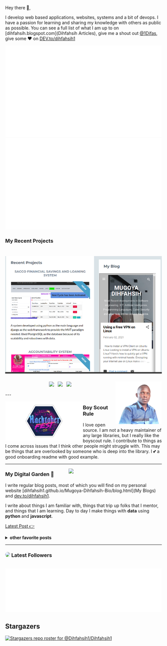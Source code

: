 Hey there 👋,

I develop web based applications, websites, systems and a bit of devops.  I have a passion for learning and sharing my knowledge with others as public as possible.  You can see a full list of what I am up to on [dihfahsih.blogspot.com](Dihfahsih Articles), give me a shout out [@1Difas](https://twitter.com/1Difas), give some ♥ on [DEV.to/dihfahsih1](https://dev.to/dihfahsih1)

<a href="https://github.com/Dihfahsih1/stats/">

![](https://github.com/Dihfahsih1/stats/blob/master/generated/overview.svg)
![](https://github.com/Dihfahsih1/stats/blob/master/generated/languages.svg)

</a>

### My Recent Projects
# [![Mugoya Dihfahsih header](https://github.com/Dihfahsih1/Dihfahsih1/blob/main/latest-projects.png)](https://dihfahsih1.github.io/Mugoya-Dihfahsih-Bio/)

<p>
  <a href="https://github.com/Dihfahsih1/Dihfahsih1/blob/main/avatar.png"><img width="150" align='right' src="https://github.com/Dihfahsih1/Dihfahsih1/blob/main/avatar.png"></a>
</p>

<p align='center'>
<a href="https://dev.to/dihfahsih1"><img height="30" src="https://raw.githubusercontent.com/WaylonWalker/WaylonWalker/main/icon/dev.png"></a>&nbsp;&nbsp;
<a href="https://twitter.com/1Difas"><img height="30" src="https://github.com/WaylonWalker/WaylonWalker/blob/main/icon/twitter.png?raw=true"></a>&nbsp;&nbsp;
<a href="https://www.linkedin.com/in/dihfahsih-mugoya-135b94110/"><img height="30" src="https://github.com/WaylonWalker/WaylonWalker/blob/main/icon/linkedin.png?raw=true"></a>
</p>
  ---
 
 <p>
  <img width="250" align='left' src="https://github.com/Dihfahsih1/Dihfahsih1/blob/main/icon/hacktoberfest.png?raw=true">
</p>
 
### Boy Scout Rule

I love open source.  I am not a heavy maintainer of any large libraries, but I really like the boyscout rule.  I contribute to things as I come across issues that I think other people might struggle with.  This may be things that are overlooked by someone who is deep into the library.  I 💕 a good onboarding readme with good example.

 ---

<p>
  <a href="https://dihfahsih.blogspot.com"><img width="300" align='right' src="https://waylonwalker.com/latest.png?raw=true"></a>
</p>

### My Digital Garden 🌱

I write regular blog posts, most of which you will find on my personal website [dihfahsih1.github.io/Mugoya-Dihfahsih-Bio/blog.html](My Blogs) and [dev.to/dihfahsih1](https://dev.to/dihfahsih1).

I write about things I am familiar with, things that trip up folks that I mentor, and things that I am learning.  Day to day I make things with **data** using **python** and **javascript**. 

[Latest Post 👉](https://dihfahsih1.github.io/Mugoya-Dihfahsih-Bio/blog.html)

<details>
 <summary><strong>other favorite posts</strong></summary>
 <a href="https://waylonwalker.com/blog/eight-years-cat/"><img width="400" src="https://waylonwalker.com/eight-years-cat.png?raw=true"></a>
 <a href="https://waylonwalker.com/blog/keyboard-driven-vscode/"><img width="400" src="https://waylonwalker.com/alt%20b.png?raw=true"></a>
 <a href="https://waylonwalker.com/blog/what-are-github-actions/"><img width="400" src="https://waylonwalker.com/what-are-github-actions.png?raw=true"></a>
 
</details>


---

### <img height="30" style="border-radius:50%" src="https://github.com/WaylonWalker/WaylonWalker/blob/main/icon/twitter.png?raw=true"> Latest Followers


<!--
## <img height="30" style="border-radius:50%" src="https://github.com/WaylonWalker/WaylonWalker/blob/main/icon/twitter.png?raw=true"> Latest Followers _258_

<a href='https://twitter.com/natterstefan'>
  <img style="border-radius:50%" align="left" src='https://pbs.twimg.com/profile_images/1255562113629802498/nTk-e7L5_normal.jpg' />
</a>

<a href='https://twitter.com/natterstefan'>
    Stefan Natter 🇦🇹👋🏻
</a>

I am interested in and talking about JavaScript, ReactJS, CSS, and Software Engineering ♥️ | 📧 https://t.co/Jpwh9TFgNx (🐈🐈 🤵👰🏻 🇦🇹)

<h2></h2><a href='https://twitter.com/commanderquest'>
  <img style="border-radius:50%" align="left" src='https://pbs.twimg.com/profile_images/1243185628864528384/eFnPWZyC_normal.jpg' />
</a>

<a href='https://twitter.com/commanderquest'>
    Commander Quest
</a>

On a mission to the furthest frontiers of tech and talent. 
Follow my adventures at Club Freelance's Mission Control Center 👉 https://t.co/D4k36nU2at

<h2></h2><a href='https://twitter.com/benjaminwardcom'>
  <img style="border-radius:50%" align="left" src='https://pbs.twimg.com/profile_images/1283469746055385088/sr9ZExwG_normal.jpg' />
</a>

<a href='https://twitter.com/benjaminwardcom'>
    Benjamin Ward
</a>

software engineer, dev coach, Star Wars fanatic, learning enthusiast, host of the Download Knowledge Podcast https://t.co/V2bIR93cQW

<h2></h2><a href='https://twitter.com/tucker_dev'>
  <img style="border-radius:50%" align="left" src='https://pbs.twimg.com/profile_images/1284727066160705536/VhioFBZE_normal.jpg' />
</a>

<a href='https://twitter.com/tucker_dev'>
    James Tucker
</a>

software engineer at @soonastudios. career switcher. vue + rails. tweeting about tech, books, startups, and big ideas. writing @ https://t.co/SPyap1XFWD. he/him

<h2></h2><a href='https://twitter.com/BenGuthmiller'>
  <img style="border-radius:50%" align="left" src='https://pbs.twimg.com/profile_images/1284966756906409984/MR0a9hi2_normal.jpg' />
</a>

<a href='https://twitter.com/BenGuthmiller'>
    Ben Guthmiller
</a>

Data and Analytics Leader @IBM | Minnesota State Alum | #Technologist | #Investor | Tweets are my own opinions

<h2></h2>
-->
<div align="center">
	<br>
	<a href="https://raw.githubusercontent.com/Dihfahsih1/Dihfahsih1/main/follower.svg">
		<img src="follower.svg" width="800" height="140">
	</a>
</div>

## Stargazers

[![Stargazers repo roster for @Dihfahsih1/Dihfahsih1](https://reporoster.com/stars/Dihfahsih1/Dihfahsih1)](https://github.com/Dihfahsih1/Dihfahsih1/stargazers)

